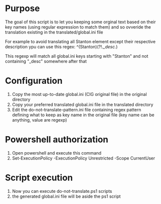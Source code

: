 # Purpose
The goal of this script is to let you keeping some orginal text based on their key names (using regular expression to match them) and so ovveride the translation existing in the translated/global.ini file

For example to avoid translating all Stanton element except their respective description ypu can use this regex:
^(Stanton)(?!.*_desc.*)

This regexp will match all global.ini keys starting with "Stanton" and not containing "_desc" somewhere after that

# Configuration
1) Copy the most up-to-date global.ini (CIG original file) in the original directory
2) Copy your preferred translated global.ini file in the translated directory 
3) Edit the do-not-translate-pattern.ini file containing regex pattern defining what to keep as key name in the original file (key name can be anything, value are regexp)
# Powershell authorization
1) Open powershell and execute this command
2) Set-ExecutionPolicy -ExecutionPolicy Unrestricted -Scope CurrentUser
# Script execution
1) Now you can execute do-not-translate.ps1 scripts
2) the generated global.ini file will be aside the ps1 script